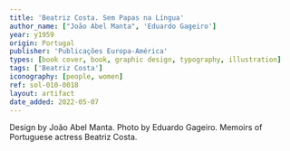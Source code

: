 ```yaml
---
title: 'Beatriz Costa. Sem Papas na Língua'
author_name: ["João Abel Manta", 'Eduardo Gageiro']
year: y1959
origin: Portugal
publisher: 'Publicações Europa-América'
types: [book cover, book, graphic design, typography, illustration]
tags: ['Beatriz Costa']
iconography: [people, women]
ref: sol-010-0018
layout: artifact
date_added: 2022-05-07
---
```

Design by João Abel Manta. Photo by Eduardo Gageiro. Memoirs of Portuguese actress Beatriz Costa.
